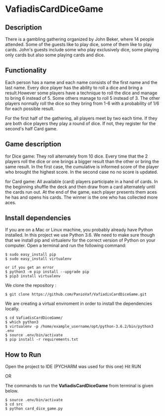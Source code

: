 # VafiadisCardDiceGame
## Description
There is a gambling gathering organized by John Beker, where 14 people attended. Some of the guests like to play dice, some of them like to play cards. John's guests include some who play exclusively dice, some playing only cards but also some playing cards and dice.

## Functionality
Each person has a name and each name consists of the first name and the last name. Every dice player has the ability to roll a dice and bring a result.However some players have a technique to roll the dice and manage to bring 6 instead of 5. Some others manage to roll 5 instead of 3. The other players normally roll the dice so they bring from 1-6 with a probability of 1/6 for each possible result.

For the first half of the gathering, all players meet by two each time. If they are both dice players they play a round of dice. If not, they register for the  second's half Card game.

## Game description
for Dice game: They roll alternately from 10 dice. Every time that the 2 players roll the dice or one brings a bigger result than the other or bring the same result. In the first case, the cumulative is informed score of the player who brought the highest score. In the second case no no score is updated.

for Card game: All available (card) players participate in a hand of cards. In the beginning shuffle the deck and then draw from a card alternately until the cards run out. At the end of the game, each player presents them aces he has and opens his cards. The winner is the one who has collected more aces.

## Install dependencies

If you are on a Mac or Linux machine, you probably already have Python installed. In this project we use Python 3.6.
We need to make sure though that we install pip and virtualenv for the correct version of Python on your computer. Open a terminal and run the following command:

```
$ sudo easy_install pip
$ sudo easy_install virtualenv

or if you get an error
$ python3 -m pip install --upgrade pip
$ pip3 install virtualenv

```

We clone the repository :

```
$ git clone https://github.com/PanioVaf/VafiadisCardDiceGame.git
```

We are creating a virtual enviroment in order to install the dependencies locally.


```
$ cd VafiadisCardDiceGame/
$ which python3
$ virtualenv -p /home/example_username/opt/python-3.6.2/bin/python3  .env
$ source .env/bin/activate
$ pip install -r requirements.txt
```

## How to Run
Open the project to IDE (PYCHARM was used for this one)
Hit RUN

OR

The commands to run the **VafiadisCardDiceGame** from terminal is given below. 

```
$ source .env/bin/activate
$ cd src     
$ python card_dice_game.py
```
